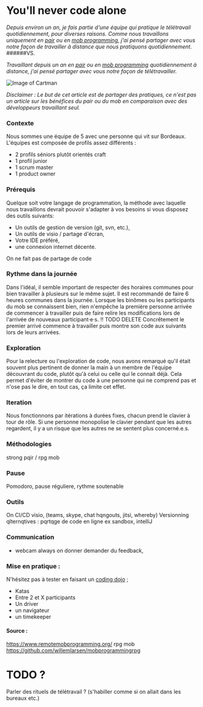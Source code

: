 # You'll never code alone

_Depuis environ un an, je fais partie d'une équipe qui pratique le télétravail quotidiennement, pour diverses raisons. 
Comme nous travaillons uniquement en [pair](https://en.wikipedia.org/wiki/Pair_programming "Pair programming") ou en [mob programming](https://en.wikipedia.org/wiki/Mob_programming "Mob programming"), 
j'ai pensé partager avec vous notre façon de travailler à distance que nous pratiquons quotidiennement._
######VS.

_Travaillant depuis un an en [pair](https://en.wikipedia.org/wiki/Pair_programming "Pair programming") ou en [mob programming](https://en.wikipedia.org/wiki/Mob_programming "Mob programming") quotidiennement à distance, 
j'ai pensé partager avec vous notre façon de télétravailler._

![Image of Cartman](https://i.ytimg.com/vi/2aDgH-_G4h0/maxresdefault.jpg)

_Disclaimer : Le but de cet article est de partager des pratiques, ce n'est pas un article sur les bénéfices du pair ou du mob en comparaison avec des développeurs travaillant seul._ 

### Contexte
Nous sommes une équipe de 5 avec une personne qui vit sur Bordeaux. 
L'équipes est composée de profils assez différents :
- 2 profils séniors plutôt orientés craft
- 1 profil junior
- 1 scrum master
- 1 product owner

### Prérequis
Quelque soit votre langage de programmation, la méthode avec laquelle nous travaillons devrait pouvoir s'adapter à vos besoins si vous disposez des outils suivants:

- Un outils de gestion de version (git, svn, etc.),
- Un outils de visio / partage d'écran,
- Votre IDE préféré,
- une connexion internet décente.

On ne fait pas de partage de code 

### Rythme dans la journée
Dans l'idéal, il semble important de respecter des horaires communes pour bien travailler à plusieurs sur le même sujet. Il est recommandé de faire 6 heures communes dans la journée.
Lorsque les binômes ou les participants du mob se connaissent bien, rien n'empêche la première personne arrivée de commencer à travailler puis de faire relire les modifications lors de l'arrivée de nouveaux participant·e·s.
!! TODO DELETE Concrêtement le premier arrivé commence à travailler puis montre son code aux suivants lors de leurs arrivées. 

### Exploration
Pour la relecture ou l'exploration de code, nous avons remarqué qu'il était souvent plus pertinent de donner la main à un membre de l'équipe découvrant du code, plutôt qu'à celui ou celle qui le connait déjà.
Cela permet d'éviter de montrer du code à une personne qui ne comprend pas et n'ose pas le dire, en tout cas, ça limite cet effet.


### Iteration
Nous fonctionnons par itérations à durées fixes, chacun prend le clavier à tour de rôle. 
Si une personne monopolise le clavier pendant que les autres regardent, 
il y a un risque que les autres ne se sentent plus concerné.e.s.

### Méthodologies
strong pqir / rpg mob

### Pause
Pomodoro, pause réguliere, rythme soutenable

### Outils
On 
CI/CD
visio, (teams, skype, chat hqngouts, jitsi, whereby)
Versionning
qlternqtives :
pqrtqge de code en ligne ex sandbox, intelliJ 

### Communication

* webcam always on
donner demander du feedback, 


### Mise en pratique :
N'hésitez pas à tester en faisant un [coding dojo](http://codingdojo.org/) ;
- Katas 
- Entre 2 et X participants
- Un driver 
- un navigateur
- un timekeeper



#### Source :
https://www.remotemobprogramming.org/
rpg mob
https://github.com/willemlarsen/mobprogrammingrpg


# TODO ?
Parler des rituels de télétravail ? (s'habiller comme si on allait dans les bureaux etc.)
